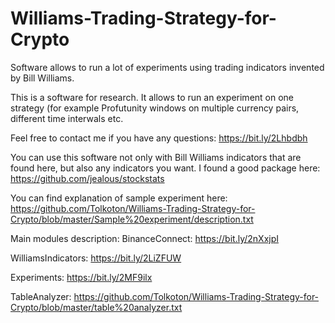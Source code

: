 # Williams-Trading-Strategy-for-Crypto
Software allows to run a lot of experiments using trading indicators invented by Bill Williams.

This is a software for research. It allows to run an experiment on one strategy (for example Profutunity windows on multiple currency pairs, different time interwals etc.

Feel free to contact me if you have any questions:
https://bit.ly/2Lhbdbh

You can use this software not only with Bill Williams indicators that are found here, but also any indicators you want.
I found a good package here: https://github.com/jealous/stockstats

You can find explanation of sample experiment here:
https://github.com/Tolkoton/Williams-Trading-Strategy-for-Crypto/blob/master/Sample%20experiment/description.txt



Main modules description:
BinanceConnect: https://bit.ly/2nXxjpI

WilliamsIndicators: https://bit.ly/2LiZFUW

Experiments: https://bit.ly/2MF9ilx

TableAnalyzer: https://github.com/Tolkoton/Williams-Trading-Strategy-for-Crypto/blob/master/table%20analyzer.txt


